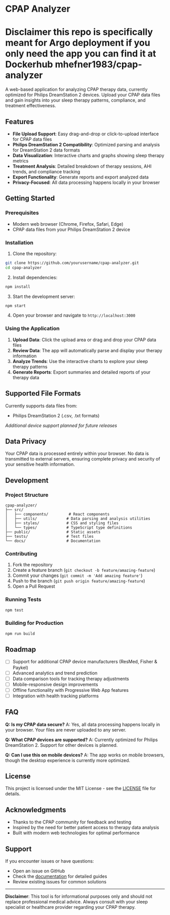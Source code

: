 # CPAP Analyzer

# Disclaimer this repo is specifically meant for Argo deployment if you only need the app you can find it at Dockerhub mhefner1983/cpap-analyzer

A web-based application for analyzing CPAP therapy data, currently optimized for Philips DreamStation 2 devices. Upload your CPAP data files and gain insights into your sleep therapy patterns, compliance, and treatment effectiveness.

## Features

- **File Upload Support**: Easy drag-and-drop or click-to-upload interface for CPAP data files
- **Philips DreamStation 2 Compatibility**: Optimized parsing and analysis for DreamStation 2 data formats
- **Data Visualization**: Interactive charts and graphs showing sleep therapy metrics
- **Treatment Analysis**: Detailed breakdown of therapy sessions, AHI trends, and compliance tracking
- **Export Functionality**: Generate reports and export analyzed data
- **Privacy-Focused**: All data processing happens locally in your browser

## Getting Started

### Prerequisites

- Modern web browser (Chrome, Firefox, Safari, Edge)
- CPAP data files from your Philips DreamStation 2 device

### Installation

1. Clone the repository:
```bash
git clone https://github.com/yourusername/cpap-analyzer.git
cd cpap-analyzer
```

2. Install dependencies:
```bash
npm install
```

3. Start the development server:
```bash
npm start
```

4. Open your browser and navigate to `http://localhost:3000`

### Using the Application

1. **Upload Data**: Click the upload area or drag and drop your CPAP data files
2. **Review Data**: The app will automatically parse and display your therapy information
3. **Analyze Trends**: Use the interactive charts to explore your sleep therapy patterns
4. **Generate Reports**: Export summaries and detailed reports of your therapy data

## Supported File Formats

Currently supports data files from:
- Philips DreamStation 2 (.csv, .txt formats)

*Additional device support planned for future releases*

## Data Privacy

Your CPAP data is processed entirely within your browser. No data is transmitted to external servers, ensuring complete privacy and security of your sensitive health information.

## Development

### Project Structure

```
cpap-analyzer/
├── src/
│   ├── components/         # React components
│   ├── utils/             # Data parsing and analysis utilities
│   ├── styles/            # CSS and styling files
│   └── types/             # TypeScript type definitions
├── public/                # Static assets
├── tests/                 # Test files
└── docs/                  # Documentation
```

### Contributing

1. Fork the repository
2. Create a feature branch (`git checkout -b feature/amazing-feature`)
3. Commit your changes (`git commit -m 'Add amazing feature'`)
4. Push to the branch (`git push origin feature/amazing-feature`)
5. Open a Pull Request

### Running Tests

```bash
npm test
```

### Building for Production

```bash
npm run build
```

## Roadmap

- [ ] Support for additional CPAP device manufacturers (ResMed, Fisher & Paykel)
- [ ] Advanced analytics and trend prediction
- [ ] Data comparison tools for tracking therapy adjustments
- [ ] Mobile-responsive design improvements
- [ ] Offline functionality with Progressive Web App features
- [ ] Integration with health tracking platforms

## FAQ

**Q: Is my CPAP data secure?**
A: Yes, all data processing happens locally in your browser. Your files are never uploaded to any server.

**Q: What CPAP devices are supported?**
A: Currently optimized for Philips DreamStation 2. Support for other devices is planned.

**Q: Can I use this on mobile devices?**
A: The app works on mobile browsers, though the desktop experience is currently more optimized.

## License

This project is licensed under the MIT License - see the [LICENSE](LICENSE) file for details.

## Acknowledgments

- Thanks to the CPAP community for feedback and testing
- Inspired by the need for better patient access to therapy data analysis
- Built with modern web technologies for optimal performance

## Support

If you encounter issues or have questions:
- Open an issue on GitHub
- Check the [documentation](docs/) for detailed guides
- Review existing issues for common solutions

---

**Disclaimer**: This tool is for informational purposes only and should not replace professional medical advice. Always consult with your sleep specialist or healthcare provider regarding your CPAP therapy.

